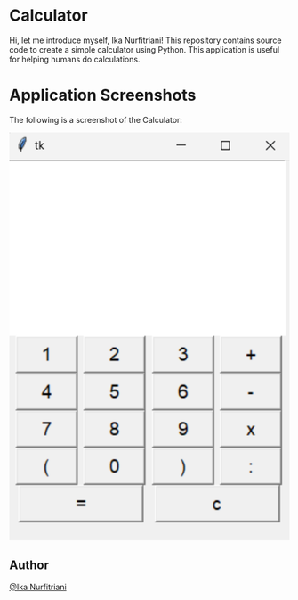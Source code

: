 # Calculator
Hi, let me introduce myself, Ika Nurfitriani! This repository contains source code to create a simple calculator using Python. This application is useful for helping humans do calculations.

# Application Screenshots
The following is a screenshot of the Calculator:

<img src="SS/Screenshot_Calculator.png" alt="SS1" width="900">

## Author
[@Ika Nurfitriani](https://github.com/ikanurfitriani)